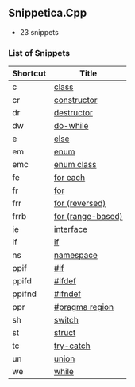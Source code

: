 ﻿## Snippetica.Cpp

* 23 snippets

### List of Snippets

Shortcut | Title
-------- | -----
c|[class](class.snippet)
cr|[constructor](constructor.snippet)
dr|[destructor](destructor.snippet)
dw|[do\-while](do_while.snippet)
e|[else](else.snippet)
em|[enum](enum.snippet)
emc|[enum class](enum_class.snippet)
fe|[for each](foreach.snippet)
fr|[for](for.snippet)
frr|[for \(reversed\)](for_reversed.snippet)
frrb|[for \(range\-based\)](for_range_based.snippet)
ie|[interface](interface.snippet)
if|[if](if.snippet)
ns|[namespace](namespace.snippet)
ppif|[\#if](preprocessor_directive_if.snippet)
ppifd|[\#ifdef](preprocessor_directive_ifdef.snippet)
ppifnd|[\#ifndef](preprocessor_directive_ifndef.snippet)
ppr|[\#pragma region](preprocessor_directive_region.snippet)
sh|[switch](switch.snippet)
st|[struct](struct.snippet)
tc|[try\-catch](try.snippet)
un|[union](union.snippet)
we|[while](while.snippet)
